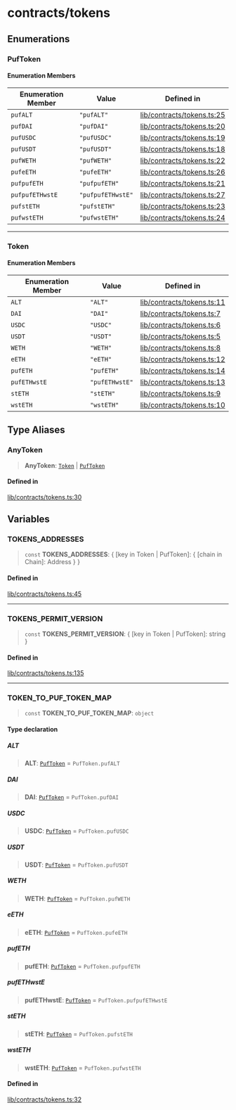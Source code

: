# contracts/tokens

## Enumerations

### PufToken

#### Enumeration Members

| Enumeration Member | Value | Defined in |
| ------ | ------ | ------ |
| `pufALT` | `"pufALT"` | [lib/contracts/tokens.ts:25](https://github.com/PufferFinance/puffer-sdk/blob/757072c9d39b8cb5fad75518954e68b14c1ba5da/lib/contracts/tokens.ts#L25) |
| `pufDAI` | `"pufDAI"` | [lib/contracts/tokens.ts:20](https://github.com/PufferFinance/puffer-sdk/blob/757072c9d39b8cb5fad75518954e68b14c1ba5da/lib/contracts/tokens.ts#L20) |
| `pufUSDC` | `"pufUSDC"` | [lib/contracts/tokens.ts:19](https://github.com/PufferFinance/puffer-sdk/blob/757072c9d39b8cb5fad75518954e68b14c1ba5da/lib/contracts/tokens.ts#L19) |
| `pufUSDT` | `"pufUSDT"` | [lib/contracts/tokens.ts:18](https://github.com/PufferFinance/puffer-sdk/blob/757072c9d39b8cb5fad75518954e68b14c1ba5da/lib/contracts/tokens.ts#L18) |
| `pufWETH` | `"pufWETH"` | [lib/contracts/tokens.ts:22](https://github.com/PufferFinance/puffer-sdk/blob/757072c9d39b8cb5fad75518954e68b14c1ba5da/lib/contracts/tokens.ts#L22) |
| `pufeETH` | `"pufeETH"` | [lib/contracts/tokens.ts:26](https://github.com/PufferFinance/puffer-sdk/blob/757072c9d39b8cb5fad75518954e68b14c1ba5da/lib/contracts/tokens.ts#L26) |
| `pufpufETH` | `"pufpufETH"` | [lib/contracts/tokens.ts:21](https://github.com/PufferFinance/puffer-sdk/blob/757072c9d39b8cb5fad75518954e68b14c1ba5da/lib/contracts/tokens.ts#L21) |
| `pufpufETHwstE` | `"pufpufETHwstE"` | [lib/contracts/tokens.ts:27](https://github.com/PufferFinance/puffer-sdk/blob/757072c9d39b8cb5fad75518954e68b14c1ba5da/lib/contracts/tokens.ts#L27) |
| `pufstETH` | `"pufstETH"` | [lib/contracts/tokens.ts:23](https://github.com/PufferFinance/puffer-sdk/blob/757072c9d39b8cb5fad75518954e68b14c1ba5da/lib/contracts/tokens.ts#L23) |
| `pufwstETH` | `"pufwstETH"` | [lib/contracts/tokens.ts:24](https://github.com/PufferFinance/puffer-sdk/blob/757072c9d39b8cb5fad75518954e68b14c1ba5da/lib/contracts/tokens.ts#L24) |

***

### Token

#### Enumeration Members

| Enumeration Member | Value | Defined in |
| ------ | ------ | ------ |
| `ALT` | `"ALT"` | [lib/contracts/tokens.ts:11](https://github.com/PufferFinance/puffer-sdk/blob/757072c9d39b8cb5fad75518954e68b14c1ba5da/lib/contracts/tokens.ts#L11) |
| `DAI` | `"DAI"` | [lib/contracts/tokens.ts:7](https://github.com/PufferFinance/puffer-sdk/blob/757072c9d39b8cb5fad75518954e68b14c1ba5da/lib/contracts/tokens.ts#L7) |
| `USDC` | `"USDC"` | [lib/contracts/tokens.ts:6](https://github.com/PufferFinance/puffer-sdk/blob/757072c9d39b8cb5fad75518954e68b14c1ba5da/lib/contracts/tokens.ts#L6) |
| `USDT` | `"USDT"` | [lib/contracts/tokens.ts:5](https://github.com/PufferFinance/puffer-sdk/blob/757072c9d39b8cb5fad75518954e68b14c1ba5da/lib/contracts/tokens.ts#L5) |
| `WETH` | `"WETH"` | [lib/contracts/tokens.ts:8](https://github.com/PufferFinance/puffer-sdk/blob/757072c9d39b8cb5fad75518954e68b14c1ba5da/lib/contracts/tokens.ts#L8) |
| `eETH` | `"eETH"` | [lib/contracts/tokens.ts:12](https://github.com/PufferFinance/puffer-sdk/blob/757072c9d39b8cb5fad75518954e68b14c1ba5da/lib/contracts/tokens.ts#L12) |
| `pufETH` | `"pufETH"` | [lib/contracts/tokens.ts:14](https://github.com/PufferFinance/puffer-sdk/blob/757072c9d39b8cb5fad75518954e68b14c1ba5da/lib/contracts/tokens.ts#L14) |
| `pufETHwstE` | `"pufETHwstE"` | [lib/contracts/tokens.ts:13](https://github.com/PufferFinance/puffer-sdk/blob/757072c9d39b8cb5fad75518954e68b14c1ba5da/lib/contracts/tokens.ts#L13) |
| `stETH` | `"stETH"` | [lib/contracts/tokens.ts:9](https://github.com/PufferFinance/puffer-sdk/blob/757072c9d39b8cb5fad75518954e68b14c1ba5da/lib/contracts/tokens.ts#L9) |
| `wstETH` | `"wstETH"` | [lib/contracts/tokens.ts:10](https://github.com/PufferFinance/puffer-sdk/blob/757072c9d39b8cb5fad75518954e68b14c1ba5da/lib/contracts/tokens.ts#L10) |

## Type Aliases

### AnyToken

> **AnyToken**: [`Token`](tokens.md#token) \| [`PufToken`](tokens.md#puftoken)

#### Defined in

[lib/contracts/tokens.ts:30](https://github.com/PufferFinance/puffer-sdk/blob/757072c9d39b8cb5fad75518954e68b14c1ba5da/lib/contracts/tokens.ts#L30)

## Variables

### TOKENS\_ADDRESSES

> `const` **TOKENS\_ADDRESSES**: \{ \[key in Token \| PufToken\]: \{ \[chain in Chain\]: Address \} \}

#### Defined in

[lib/contracts/tokens.ts:45](https://github.com/PufferFinance/puffer-sdk/blob/757072c9d39b8cb5fad75518954e68b14c1ba5da/lib/contracts/tokens.ts#L45)

***

### TOKENS\_PERMIT\_VERSION

> `const` **TOKENS\_PERMIT\_VERSION**: \{ \[key in Token \| PufToken\]: string \}

#### Defined in

[lib/contracts/tokens.ts:135](https://github.com/PufferFinance/puffer-sdk/blob/757072c9d39b8cb5fad75518954e68b14c1ba5da/lib/contracts/tokens.ts#L135)

***

### TOKEN\_TO\_PUF\_TOKEN\_MAP

> `const` **TOKEN\_TO\_PUF\_TOKEN\_MAP**: `object`

#### Type declaration

##### ALT

> **ALT**: [`PufToken`](tokens.md#puftoken) = `PufToken.pufALT`

##### DAI

> **DAI**: [`PufToken`](tokens.md#puftoken) = `PufToken.pufDAI`

##### USDC

> **USDC**: [`PufToken`](tokens.md#puftoken) = `PufToken.pufUSDC`

##### USDT

> **USDT**: [`PufToken`](tokens.md#puftoken) = `PufToken.pufUSDT`

##### WETH

> **WETH**: [`PufToken`](tokens.md#puftoken) = `PufToken.pufWETH`

##### eETH

> **eETH**: [`PufToken`](tokens.md#puftoken) = `PufToken.pufeETH`

##### pufETH

> **pufETH**: [`PufToken`](tokens.md#puftoken) = `PufToken.pufpufETH`

##### pufETHwstE

> **pufETHwstE**: [`PufToken`](tokens.md#puftoken) = `PufToken.pufpufETHwstE`

##### stETH

> **stETH**: [`PufToken`](tokens.md#puftoken) = `PufToken.pufstETH`

##### wstETH

> **wstETH**: [`PufToken`](tokens.md#puftoken) = `PufToken.pufwstETH`

#### Defined in

[lib/contracts/tokens.ts:32](https://github.com/PufferFinance/puffer-sdk/blob/757072c9d39b8cb5fad75518954e68b14c1ba5da/lib/contracts/tokens.ts#L32)
